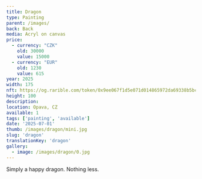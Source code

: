 ```yaml
---
title: Dragon
type: Painting
parent: /images/
back: Back
media: Acryl on canvas
price:
  - currency: "CZK"
    old: 30000
    value: 15000
  - currency: "EUR"
    old: 1230
    value: 615
year: 2025
width: 175
nft: https://og.rarible.com/token/0x9ee067f1d5e071d014865972da69338b5bcdb246:43734702888156210097807191621251770477089412981983422281406974448217427542020
height: 100
description: 
location: Opava, CZ
available: 1
tags: ['painting', 'available']
date: '2025-07-01'
thumb: /images/dragon/mini.jpg
slug: 'dragon'
translationKey: 'dragon'
gallery:
  - image: /images/dragon/0.jpg
---
```

Simply a happy dragon. Nothing less.
